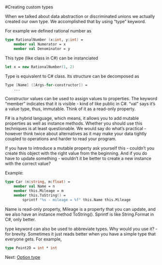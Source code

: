 #Creating custom types

When we talked about data abstraction or discriminated unions we actually created our own type. We accomplished that by using “type” keyword. 

For example we defined rational number as 

```fsharp
type RationalNumber (x:int, y:int) =
    member val Numerator = x
    member val Denominator = y
```

This type (like class in C#) can be instanciated

```fsharp
let x = new RationalNumber(1, 2)
```

Type is equivalent to C# class. Its structure can be decomposed as

```fsharp
Type [Name] ([Args-for-constructor]) = 
    ...
```

Constructor values can be used to assign values to properties. The keyword “member” indicates that it is visible - kind of like public in C#. “val” says it’s a value type, thus, immutable. Think of it as a read-only property. 

F# is a hybrid language, which means, it allows you to add mutable properties as well as instance methods. Whether you should use this techniques is at least questionable. We would say do what’s practical - however think twice about alternatives as it may make your data tightly coupled to operations and harder to read your program.

If you have to introduce a mutable property ask yourself this - couldn’t you create this object with the right value from the beginning. And if you do have to update something - wouldn’t it be better to create a new instance with the correct value? 

Example:

```fsharp
type Car (n:string, m:float) =
    member val Name = n
    member this.Mileage = m
    member this.ToString() =
        sprintf "%s - mileage = %f" this.Name this.Mileage
```

Name is read-only property, Mileage is a property that you can update, and we also have an instance method ToString(). Sprintf is like String.Format in C#, only better.

type keyword can also be used to abbreviate types. Why would you use it? - for brevity. Sometimes it just reads better when you have a simple type that everyone gets. For example, 

```fsharp
type Point2D = int * int
```

Next: [Option type](324_option_type.md)